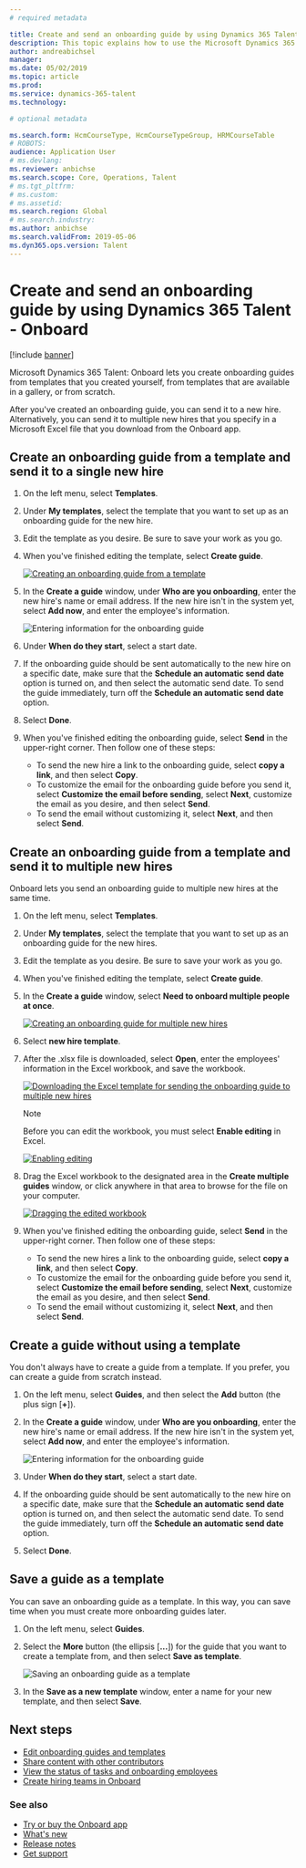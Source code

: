 ```yaml
---
# required metadata

title: Create and send an onboarding guide by using Dynamics 365 Talent - Onboard
description: This topic explains how to use the Microsoft Dynamics 365 Talent - Onboard app to create an onboarding guide for your new hires. This task is an essential first step in a human capital management (HCM) hire-to-retire strategy.
author: andreabichsel
manager:
ms.date: 05/02/2019
ms.topic: article
ms.prod:
ms.service: dynamics-365-talent
ms.technology:

# optional metadata

ms.search.form: HcmCourseType, HcmCourseTypeGroup, HRMCourseTable
# ROBOTS:
audience: Application User
# ms.devlang:
ms.reviewer: anbichse
ms.search.scope: Core, Operations, Talent
# ms.tgt_pltfrm:
# ms.custom:
# ms.assetid:
ms.search.region: Global
# ms.search.industry:
ms.author: anbichse
ms.search.validFrom: 2019-05-06
ms.dyn365.ops.version: Talent
---
```


# Create and send an onboarding guide by using Dynamics 365 Talent - Onboard

[!include [banner](includes/banner.md)]

Microsoft Dynamics 365 Talent: Onboard lets you create onboarding guides from templates that you created yourself, from templates that are available in a gallery, or from scratch.

After you've created an onboarding guide, you can send it to a new hire. Alternatively, you can send it to multiple new hires that you specify in a Microsoft Excel file that you download from the Onboard app.

## Create an onboarding guide from a template and send it to a single new hire

1. On the left menu, select **Templates**.
2. Under **My templates**, select the template that you want to set up as an onboarding guide for the new hire.
3. Edit the template as you desire. Be sure to save your work as you go.
4. When you've finished editing the template, select **Create guide**.

    [![Creating an onboarding guide from a template](./media/onboard-create-guide.png)](./media/onboard-create-guide.png)

5. In the **Create a guide** window, under **Who are you onboarding**, enter the new hire's name or email address. If the new hire isn't in the system yet, select **Add now**, and enter the employee's information.

    ![[Entering information for the onboarding guide](./media/onboard-create-a-guide-window.png)](./media/onboard-create-a-guide-window.png)

6. Under **When do they start**, select a start date.
7. If the onboarding guide should be sent automatically to the new hire on a specific date, make sure that the **Schedule an automatic send date** option is turned on, and then select the automatic send date. To send the guide immediately, turn off the **Schedule an automatic send date** option.
8. Select **Done**.
9. When you've finished editing the onboarding guide, select **Send** in the upper-right corner. Then follow one of these steps:

    - To send the new hire a link to the onboarding guide, select **copy a link**, and then select **Copy**.
    - To customize the email for the onboarding guide before you send it, select **Customize the email before sending**, select **Next**, customize the email as you desire, and then select **Send**.
    - To send the email without customizing it, select **Next**, and then select **Send**.

## Create an onboarding guide from a template and send it to multiple new hires

Onboard lets you send an onboarding guide to multiple new hires at the same time.

1. On the left menu, select **Templates**.
2. Under **My templates**, select the template that you want to set up as an onboarding guide for the new hires.
3. Edit the template as you desire. Be sure to save your work as you go.
4. When you've finished editing the template, select **Create guide**.
5. In the **Create a guide** window, select **Need to onboard multiple people at once**.

    [![Creating an onboarding guide for multiple new hires](./media/onboard-send-guide-multiple-people.png)](./media/onboard-send-guide-multiple-people.png)

6. Select **new hire template**.
7. After the .xlsx file is downloaded, select **Open**, enter the employees' information in the Excel workbook, and save the workbook.

    [![Downloading the Excel template for sending the onboarding guide to multiple new hires](./media/onboard-send-guide-download-spreadsheet.png)](./media/onboard-send-guide-download-spreadsheet.png)

    > [!NOTE]
    > Before you can edit the workbook, you must select **Enable editing** in Excel.
    > 
    > [![Enabling editing](./media/onboard-send-guide-enable-editing.png)](./media/onboard-send-guide-enable-editing.png)

8. Drag the Excel workbook to the designated area in the **Create multiple guides** window, or click anywhere in that area to browse for the file on your computer.

    [![Dragging the edited workbook](./media/onboard-send-guide-drag-spreadsheet.png)](./media/onboard-send-guide-drag-spreadsheet.png)

9. When you've finished editing the onboarding guide, select **Send** in the upper-right corner. Then follow one of these steps:

    - To send the new hires a link to the onboarding guide, select **copy a link**, and then select **Copy**.
    - To customize the email for the onboarding guide before you send it, select **Customize the email before sending**, select **Next**, customize the email as you desire, and then select **Send**.
    - To send the email without customizing it, select **Next**, and then select **Send**.

## Create a guide without using a template

You don't always have to create a guide from a template. If you prefer, you can create a guide from scratch instead.

1. On the left menu, select **Guides**, and then select the **Add** button (the plus sign \[**+**\]).
2. In the **Create a guide** window, under **Who are you onboarding**, enter the new hire's name or email address. If the new hire isn't in the system yet, select **Add now**, and enter the employee's information.

    ![[Entering information for the onboarding guide](./media/onboard-create-a-guide-window.png)](./media/onboard-create-a-guide-window.png)

3. Under **When do they start**, select a start date.
4. If the onboarding guide should be sent automatically to the new hire on a specific date, make sure that the **Schedule an automatic send date** option is turned on, and then select the automatic send date. To send the guide immediately, turn off the **Schedule an automatic send date** option.
5. Select **Done**.

## Save a guide as a template

You can save an onboarding guide as a template. In this way, you can save time when you must create more onboarding guides later.

1. On the left menu, select **Guides**.
2. Select the **More** button (the ellipsis \[**...**\]) for the guide that you want to create a template from, and then select **Save as template**.

    ![[Saving an onboarding guide as a template](./media/onboard-save-guide-as-template.png)](./media/onboard-save-guide-as-template.png)

3. In the **Save as a new template** window, enter a name for your new template, and then select **Save**.

## Next steps

- [Edit onboarding guides and templates](./onboard-edit-guides-templates.md)
- [Share content with other contributors](./onboard-share-template.md)
- [View the status of tasks and onboarding employees](./onboard-view-status.md)
- [Create hiring teams in Onboard](./onboard-create-team.md)

### See also

- [Try or buy the Onboard app](https://dynamics.microsoft.com/talent/onboard/)
- [What's new](./whats-new.md)
- [Release notes](https://docs.microsoft.com/business-applications-release-notes/index)
- [Get support](./talent-support.md)
